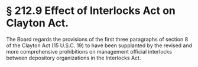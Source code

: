 # § 212.9   Effect of Interlocks Act on Clayton Act.

The Board regards the provisions of the first three paragraphs of section 8 of the Clayton Act (15 U.S.C. 19) to have been supplanted by the revised and more comprehensive prohibitions on management official interlocks between depository organizations in the Interlocks Act. 




